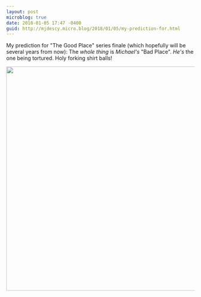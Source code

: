 ```yaml
---
layout: post
microblog: true
date: 2018-01-05 17:47 -0400
guid: http://mjdescy.micro.blog/2018/01/05/my-prediction-for.html
---
```

My prediction for "The Good Place" series finale (which hopefully will be several years from now): The _whole thing_ is _Michael's_ "Bad Place". _He's_ the one being tortured. Holy forking shirt balls!

<img src="http://mjdescy.micro.blog/uploads/2018/5c584937a1.jpg" width="600" height="599" />
